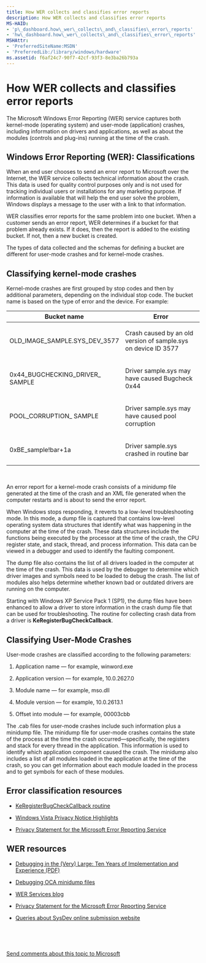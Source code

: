 ```yaml
---
title: How WER collects and classifies error reports
description: How WER collects and classifies error reports
MS-HAID:
- 'p\_dashboard.how\_wer\_collects\_and\_classifies\_error\_reports'
- 'hw\_dashboard.how\_wer\_collects\_and\_classifies\_error\_reports'
MSHAttr:
- 'PreferredSiteName:MSDN'
- 'PreferredLib:/library/windows/hardware'
ms.assetid: f6af24c7-90f7-42cf-93f3-8e3ba26b793a
---
```


# How WER collects and classifies error reports


The Microsoft Windows Error Reporting (WER) service captures both kernel-mode (operating system) and user-mode (application) crashes, including information on drivers and applications, as well as about the modules (controls and plug-ins) running at the time of the crash.

## <span id="Windows_Error_Reporting__WER___Classifications"></span><span id="windows_error_reporting__wer___classifications"></span><span id="WINDOWS_ERROR_REPORTING__WER___CLASSIFICATIONS"></span>Windows Error Reporting (WER): Classifications


When an end user chooses to send an error report to Microsoft over the Internet, the WER service collects technical information about the crash. This data is used for quality control purposes only and is not used for tracking individual users or installations for any marketing purpose. If information is available that will help the end user solve the problem, Windows displays a message to the user with a link to that information.

WER classifies error reports for the same problem into one bucket. When a customer sends an error report, WER determines if a bucket for that problem already exists. If it does, then the report is added to the existing bucket. If not, then a new bucket is created.

The types of data collected and the schemas for defining a bucket are different for user-mode crashes and for kernel-mode crashes.

## <span id="Classifying_kernel-mode_crashes"></span><span id="classifying_kernel-mode_crashes"></span><span id="CLASSIFYING_KERNEL-MODE_CRASHES"></span>Classifying kernel-mode crashes


Kernel-mode crashes are first grouped by stop codes and then by additional parameters, depending on the individual stop code. The bucket name is based on the type of error and the device. For example:

<table>
<colgroup>
<col width="50%" />
<col width="50%" />
</colgroup>
<thead>
<tr class="header">
<th>Bucket name</th>
<th>Error</th>
</tr>
</thead>
<tbody>
<tr class="odd">
<td><p>OLD_IMAGE_SAMPLE.SYS_DEV_3577</p></td>
<td><p>Crash caused by an old version of sample.sys on device ID 3577</p></td>
</tr>
<tr class="even">
<td><p>0x44_BUGCHECKING_DRIVER_ SAMPLE</p></td>
<td><p>Driver sample.sys may have caused Bugcheck 0x44</p></td>
</tr>
<tr class="odd">
<td><p>POOL_CORRUPTION_ SAMPLE</p></td>
<td><p>Driver sample.sys may have caused pool corruption</p></td>
</tr>
<tr class="even">
<td><p>0xBE_sample!bar+1a</p></td>
<td><p>Driver sample.sys crashed in routine bar</p></td>
</tr>
</tbody>
</table>

 

An error report for a kernel-mode crash consists of a minidump file generated at the time of the crash and an XML file generated when the computer restarts and is about to send the error report.

When Windows stops responding, it reverts to a low-level troubleshooting mode. In this mode, a dump file is captured that contains low-level operating system data structures that identify what was happening in the computer at the time of the crash. These data structures include the functions being executed by the processor at the time of the crash, the CPU register state, and stack, thread, and process information. This data can be viewed in a debugger and used to identify the faulting component.

The dump file also contains the list of all drivers loaded in the computer at the time of the crash. This data is used by the debugger to determine which driver images and symbols need to be loaded to debug the crash. The list of modules also helps determine whether known bad or outdated drivers are running on the computer.

Starting with Windows XP Service Pack 1 (SP1), the dump files have been enhanced to allow a driver to store information in the crash dump file that can be used for troubleshooting. The routine for collecting crash data from a driver is **KeRegisterBugCheckCallback**.

## <span id="Classifying_User-Mode_Crashes"></span><span id="classifying_user-mode_crashes"></span><span id="CLASSIFYING_USER-MODE_CRASHES"></span>Classifying User-Mode Crashes


User-mode crashes are classified according to the following parameters:

1.  Application name — for example, winword.exe

2.  Application version — for example, 10.0.2627.0

3.  Module name — for example, mso.dll

4.  Module version — for example, 10.0.2613.1

5.  Offset into module — for example, 00003cbb

The .cab files for user-mode crashes include such information plus a minidump file. The minidump file for user-mode crashes contains the state of the process at the time the crash occurred—specifically, the registers and stack for every thread in the application. This information is used to identify which application component caused the crash. The minidump also includes a list of all modules loaded in the application at the time of the crash, so you can get information about each module loaded in the process and to get symbols for each of these modules.

## <span id="Error_classification_resources"></span><span id="error_classification_resources"></span><span id="ERROR_CLASSIFICATION_RESOURCES"></span>Error classification resources


-   [KeRegisterBugCheckCallback routine](http://msdn.microsoft.com/library/ff553105.aspx)

-   [Windows Vista Privacy Notice Highlights](http://go.microsoft.com/fwlink/p/?LinkId=618595)

-   [Privacy Statement for the Microsoft Error Reporting Service](http://go.microsoft.com/fwlink/p/?LinkId=618596)

## <span id="WER_resources"></span><span id="wer_resources"></span><span id="WER_RESOURCES"></span>WER resources


-   [Debugging in the (Very) Large: Ten Years of Implementation and Experience (PDF)](http://www.sigops.org/sosp/sosp09/papers/glerum-sosp09.pdf)

-   [Debugging OCA minidump files](https://msdn.microsoft.com/library/windows/hardware/dn641143.aspx)

-   [WER Services blog](http://blogs.msdn.com/b/wer/)

-   [Privacy Statement for the Microsoft Error Reporting Service](http://windows.microsoft.com/Windows/microsoft-error-reporting-privacy-statement)

-   [Queries about SysDev online submission website](mailto:winqual@microsoft.com)

 

 

[Send comments about this topic to Microsoft](mailto:wsddocfb@microsoft.com?subject=Documentation%20feedback%20%5Bhw_dashboard\hw_dashboard%5D:%20How%20WER%20collects%20and%20classifies%20error%20reports%20%20RELEASE:%20%281/3/2017%29&body=%0A%0APRIVACY%20STATEMENT%0A%0AWe%20use%20your%20feedback%20to%20improve%20the%20documentation.%20We%20don't%20use%20your%20email%20address%20for%20any%20other%20purpose,%20and%20we'll%20remove%20your%20email%20address%20from%20our%20system%20after%20the%20issue%20that%20you're%20reporting%20is%20fixed.%20While%20we're%20working%20to%20fix%20this%20issue,%20we%20might%20send%20you%20an%20email%20message%20to%20ask%20for%20more%20info.%20Later,%20we%20might%20also%20send%20you%20an%20email%20message%20to%20let%20you%20know%20that%20we've%20addressed%20your%20feedback.%0A%0AFor%20more%20info%20about%20Microsoft's%20privacy%20policy,%20see%20http://privacy.microsoft.com/default.aspx. "Send comments about this topic to Microsoft")




